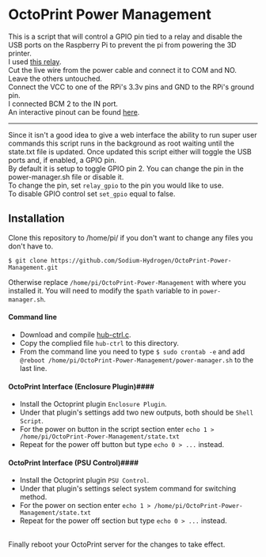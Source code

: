 # OctoPrint Power Management #

This is a script that will control a GPIO pin tied to a relay and disable the USB ports
on the Raspberry Pi to prevent the pi from powering the 3D printer.
<br>
I used [this relay].
<br>
Cut the live wire from the power cable and connect it to COM and NO. Leave the others untouched.
<br>
Connect the VCC to one of the RPi's 3.3v pins and GND to the RPi's ground pin.
<br>
I connected BCM 2 to the IN port.
<br>
An interactive pinout can be found [here](https://pinout.xyz/).

--------------------
Since it isn't a good idea to give a web interface the ability to run super user commands
this script runs in the background as root waiting until the state.txt file is updated.
Once updated this script either will toggle the USB ports and, if enabled, a GPIO pin.
<br>
By default it is setup to toggle GPIO pin 2. You can change the pin in the power-manager.sh file
or disable it.
<br>
To change the pin, set `relay_gpio` to the pin you would like to use.
<br>
To disable GPIO control set `set_gpio` equal to false.

## Installation ##

Clone this repository to /home/pi/ if you don't want to change any files you don't have to.
```
$ git clone https://github.com/Sodium-Hydrogen/OctoPrint-Power-Management.git
```
Otherwise replace `/home/pi/OctoPrint-Power-Management` with where you installed it.
You will need to modify the `$path` variable to in `power-manager.sh`.
#### Command line ####
* Download and compile [hub-ctrl.c](https://github.com/codazoda/hub-ctrl.c).
* Copy the complied file `hub-ctrl` to this directory.
* From the command line you need to type `$ sudo crontab -e` and add `@reboot /home/pi/OctoPrint-Power-Management/power-manager.sh` to the last line.

#### OctoPrint Interface (Enclosure Plugin)####
* Install the Octoprint plugin `Enclosure Plugin`.
* Under that plugin's settings add two new outputs, both should be `Shell Script`.
* For the power on button in the script section enter `echo 1 > /home/pi/OctoPrint-Power-Management/state.txt`
* Repeat for the power off button but type `echo 0 > ...` instead.

#### OctoPrint Interface (PSU Control)####
* Install the Octoprint plugin `PSU Control`.
* Under that plugin's settings select system command for switching method.
* For the power on section enter `echo 1 > /home/pi/OctoPrint-Power-Management/state.txt`
* Repeat for the power off section but type `echo 0 > ...` instead.

<br>
Finally reboot your OctoPrint server for the changes to take effect.


[this relay]: https://www.amazon.com/3V-Relay-Module-Optocoupler-Development/dp/B01M0E6SQM/ref=sr_1_3?keywords=3v+relay&qid=1552677200&s=gateway&sr=8-3

